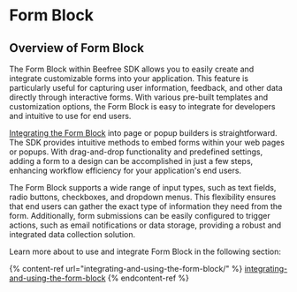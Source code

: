 # Form Block

## Overview of Form Block

The Form Block within Beefree SDK allows you to easily create and integrate customizable forms into your application. This feature is particularly useful for capturing user information, feedback, and other data directly through interactive forms. With various pre-built templates and customization options, the Form Block is easy to integrate for developers and intuitive to use for end users.

[Integrating the Form Block](integrating-and-using-the-form-block/) into page or popup builders is straightforward. The SDK provides intuitive methods to embed forms within your web pages or popups. With drag-and-drop functionality and predefined settings, adding a form to a design can be accomplished in just a few steps, enhancing workflow efficiency for your application's end users.

The Form Block supports a wide range of input types, such as text fields, radio buttons, checkboxes, and dropdown menus. This flexibility ensures that end users can gather the exact type of information they need from the form. Additionally, form submissions can be easily configured to trigger actions, such as email notifications or data storage, providing a robust and integrated data collection solution.

Learn more about to use and integrate Form Block in the following section:

{% content-ref url="integrating-and-using-the-form-block/" %}
[integrating-and-using-the-form-block](integrating-and-using-the-form-block/)
{% endcontent-ref %}
